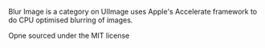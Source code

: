 Blur Image is a category on UIImage uses Apple's Accelerate framework to do CPU optimised blurring of images.

Opne sourced under the MIT license